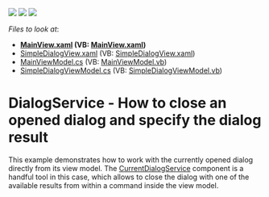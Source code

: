 <!-- default badges list -->
![](https://img.shields.io/endpoint?url=https://codecentral.devexpress.com/api/v1/VersionRange/146886609/21.1.5%2B)
[![](https://img.shields.io/badge/Open_in_DevExpress_Support_Center-FF7200?style=flat-square&logo=DevExpress&logoColor=white)](https://supportcenter.devexpress.com/ticket/details/T830533)
[![](https://img.shields.io/badge/📖_How_to_use_DevExpress_Examples-e9f6fc?style=flat-square)](https://docs.devexpress.com/GeneralInformation/403183)
<!-- default badges end -->
<!-- default file list -->
*Files to look at*:

* **[MainView.xaml](./CS/DialogServiceExample/Views/MainView.xaml) (VB: [MainView.xaml](./VB/DialogServiceExample/Views/MainView.xaml))**
* [SimpleDialogView.xaml](./CS/DialogServiceExample/Views/SimpleDialogView.xaml) (VB: [SimpleDialogView.xaml](./VB/DialogServiceExample/Views/SimpleDialogView.xaml))
* [MainViewModel.cs](./CS/DialogServiceExample/ViewModels/MainViewModel.cs) (VB: [MainViewModel.vb](./VB/DialogServiceExample/ViewModels/MainViewModel.vb))
* [SimpleDialogViewModel.cs](./CS/DialogServiceExample/ViewModels/SimpleDialogViewModel.cs) (VB: [SimpleDialogViewModel.vb](./VB/DialogServiceExample/ViewModels/SimpleDialogViewModel.vb))
<!-- default file list end -->
# DialogService - How to close an opened dialog and specify the dialog result


This example demonstrates how to work with the currently opened dialog directly from its view model. The <a href="https://docs.devexpress.com/WPF/401018/MVVM-Framework/Services/Predefined-Set/CurrentDialogService">CurrentDialogService</a> component is a handful tool in this case, which allows to close the dialog with one of the available results from within a command inside the view model.
